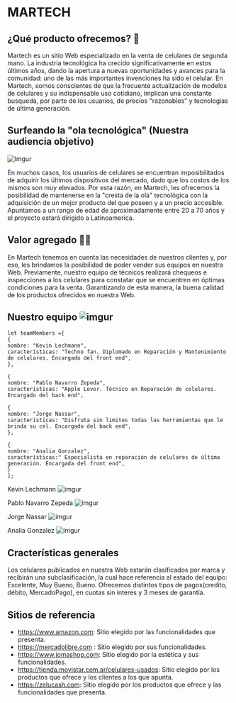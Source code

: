 # MARTECH
## ¿Qué producto ofrecemos? :iphone:
Martech es un sitio Web especializado en la venta de celulares de segunda mano. La industria tecnológica ha crecido significativamente en estos últimos años, dando la apertura a nuevas oportunidades y avances para la comunidad: uno de las más importantes invenciones ha sido el celular. En Martech, somos conscientes de que la frecuente actualización de modelos de celulares y su indispensable uso cotidiano, implican una constante busqueda, por parte de los usuarios, de precios "razonables" y tecnologias de última generación.


## Surfeando la "ola tecnológica" (Nuestra audiencia objetivo) 
![Imgur](https://i.imgur.com/I7SfAoj.jpg[/img])

En muchos casos, los usuarios de celulares se encuentran imposibilitados de adquirir los últimos dispositivos del mercado, dado que los costos de los mismos son muy elevados. Por esta razón, en Martech, les ofrecemos la posibilidad de mantenerse en la "cresta de la ola" tecnológica con la adquisición de un mejor producto del que poseen y a un precio accesible.
Apuntamos a un rango de edad de aproximadamente entre 20 a 70 años y el proyecto estará dirigido a Latinoamerica.


## Valor agregado :raised_hands::calling:

En Martech tenemos en cuenta las necesidades de nuestros clientes y, por eso, les brindamos la posibilidad de poder vender sus equipos en nuestra Web. Previamente, nuestro equipo de técnicos realizará chequeos e inspecciones a los celulares para constatar que se encuentren en óptimas condiciones para la venta. Garantizando de esta manera, la buena calidad de los productos ofrecidos en nuestra Web.


## Nuestro equipo ![imgur](https://i.imgur.com/mRZqh0U.jpg[/img])

```
let teamMembers =[
{
nombre: "Kevin Lechmann",
características: "Techno fan. Diplomado en Reparación y Mantenimiento de celulares. Encargado del front end",
},

{
nombre: "Pablo Navarro Zepeda",
características: "Apple Lover. Técnico en Reparación de celulares. Encargado del back end",

{
nombre: "Jorge Nassar",
características: "Disfruta sin limites todas las herramientas que le brinda su cel. Encargado del back end",
},

{
nombre: "Analia Gonzalez",
características:" Especialista en reparación de celulares de última generación. Encargada del front end",
}
];
```

Kevin Lechmann
![imgur](https://i.imgur.com/p2JC0Yv.jpg[/img])

Pablo Navarro Zepeda
![imgur](https://i.imgur.com/GUWampO.jpg[/img]) 

Jorge Nassar
![imgur](https://i.imgur.com/LXPfzYn.jpg[/img]) 

Analia Gonzalez
![imgur](https://i.imgur.com/hVJyBXT.jpg[/img]) 


## Cracterísticas generales
Los celulares publicados en nuestra Web estarán clasificados por marca y recibirán una subclasificación, la cual hace referencia al estado del equipo: Excelente, Muy Bueno, Bueno. Ofrecemos distintos tipos de pagos(credito, débito, MercadoPago), en cuotas sin interes y 3 meses de garantía.

## Sitios de referencia

* https://www.amazon.com: Sitio elegido por las funcionalidades que presenta.
* https://mercadolibre.com : Sitio elegido por sus funcionalidades.
* https://www.jomashop.com: Sitio elegido por la estética y sus funcionalidades.
* https://tienda.movistar.com.ar/celulares-usados: Sitio elegido por los productos que ofrece y los clientes a los que apunta.
* https://zelucash.com: Sitio elegido por los productos que ofrece y las funcionalidades que presenta.


